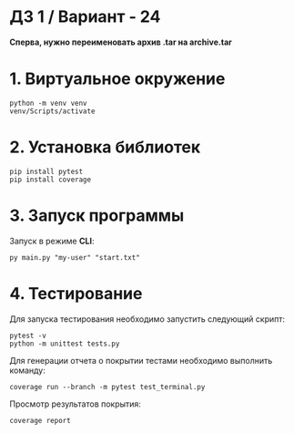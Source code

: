 # ДЗ 1 / Вариант - 24
**Сперва, нужно переименовать архив .tar на archive.tar**

# 1. Виртуальное окружение

```shell
python -m venv venv
venv/Scripts/activate
```

# 2. Установка библиотек

```shell
pip install pytest
pip install coverage
```

# 3. Запуск программы

Запуск в режиме **CLI**:

```shell
py main.py "my-user" "start.txt"
```

# 4. Тестирование

Для запуска тестирования необходимо запустить следующий скрипт:

```shell
pytest -v
python -m unittest tests.py
```

Для генерации отчета о покрытии тестами необходимо выполнить команду:

```shell
coverage run --branch -m pytest test_terminal.py
```

Просмотр результатов покрытия:

```shell
coverage report
```
